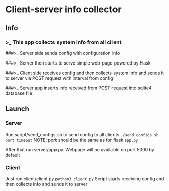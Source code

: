 # Client-server info collector
## Info
### >_ This app collects system info from all client

###>_ Server side sends config with configuration info

###>_ Server then starts to serve simple web-page powered by Flask

###>_ Client side receives config and then collects system info and sends it to server via POST request with interval from config

###>_ Server app inserts info received from POST request into sqlite4 database file 

## Launch
### Server
Run script/send_configs.sh to send config to all clients
`./send_configs.sh port timeout`
NOTE: port should be the same as for flask `app.py`

After that run server/app.py. Webpage will be available on port 5000 by default

### Client

Just run client/client.py 
`python3 client.py`
Script starts receiving config and then collects info and sends it to server
